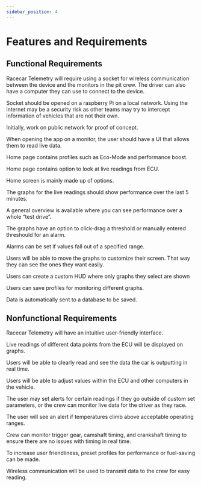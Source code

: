 ```yaml
---
sidebar_position: 4
---
```


# Features and Requirements

## Functional Requirements 

Racecar Telemetry will require using a socket for wireless communication between the device and the monitors in the pit crew. The driver can also have a computer they can use to connect to the device. 

Socket should be opened on a raspberry Pi on a local network. Using the internet may be a security risk as other teams may try to intercept information of vehicles that are not their own. 

Initially, work on public network for proof of concept. 

When opening the app on a monitor, the user should have a UI that allows them to read live data. 

Home page contains profiles such as Eco-Mode and performance boost. 

Home page contains option to look at live readings from ECU. 

Home screen is mainly made up of options. 

The graphs for the live readings should show performance over the last 5 minutes.  

A general overview is available where you can see performance over a whole “test drive”. 

The graphs have an option to click-drag a threshold or manually entered threshould for an alarm. 

Alarms can be set if values fall out of a specified range. 

Users will be able to move the graphs to customize their screen. That way they can see the ones they want easily. 

Users can create a custom HUD where only graphs they select are shown 

Users can save profiles for monitoring different graphs. 

Data is automatically sent to a database to be saved. 

 

## Nonfunctional Requirements 

Racecar Telemetry will have an intuitive user-friendly interface. 

Live readings of different data points from the ECU will be displayed on graphs. 

Users will be able to clearly read and see the data the car is outputting in real time. 

Users will be able to adjust values within the ECU and other computers in the vehicle.  

 

The user may set alerts for certain readings if they go outside of custom set parameters, or the crew can monitor live data for the driver as they race. 

The user will see an alert if temperatures climb above acceptable operating ranges. 

Crew can monitor trigger gear, camshaft timing, and crankshaft timing to ensure there are no issues with timing in real time. 

To increase user friendliness, preset profiles for performance or fuel-saving can be made. 

Wireless communication will be used to transmit data to the crew for easy reading. 

